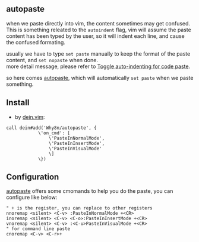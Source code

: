## autopaste
when we paste directly into vim, the content sometimes may get confused. This is something releated to the `autoindent` flag, vim will assume the paste content has been typed by the user, so it will indent each line, and cause the confused formating.

usually we have to type `set paste` manually to keep the format of the paste content, and `set nopaste` when done.\
more detail message, please refer to [Toggle auto-indenting for code paste].

so here comes [autopaste], which will automatically `set paste` when we paste something.

## Install
- by [dein.vim]:
```vim
call dein#add('Why8n/autopaste', {
            \'on_cmd': [
                \'PasteInNormalMode',
                \'PasteInInsertMode',
                \'PasteInVisualMode'
                \]
            \})
```

## Configuration
[autopaste] offers some cmomands to help you do the paste, you can configure like below:
```vim
" + is the register, you can replace to other registers
nnoremap <silent> <C-v> :PasteInNormalMode +<CR>
inoremap <silent> <C-v> <C-o>:PasteInInsertMode +<CR>
vnoremap <silent> <C-v> :<C-u>PasteInVisualMode +<CR>
" for command line paste
cnoremap <C-v> <C-r>+
```





[Toggle auto-indenting for code paste]:https://vim.fandom.com/wiki/Toggle_auto-indenting_for_code_paste



[autopaste]:https://github.com/Why8n/autopaste

[dein.vim]:https://github.com/Shougo/dein.vim
